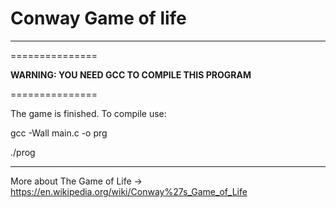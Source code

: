 # Conway Game of life 

---------------
===============

**WARNING: YOU NEED GCC TO COMPILE THIS PROGRAM**

===============

The game is finished. To compile use:

gcc -Wall main.c -o prg

./prog 

---------------

More about The Game of Life -> https://en.wikipedia.org/wiki/Conway%27s_Game_of_Life


